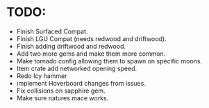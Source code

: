 # TODO:
- Finish Surfaced Compat.
- Finish LGU Compat (needs redwood and driftwood).
- Finish adding driftwood and redwood.
- Add two more gems and make them more common.
- Make tornado config allowing them to spawn on specific moons.
- Item crate add networked opening speed.
- Redo Icy hammer
- implement Hoverboard changes from issues.
- Fix collisions on sapphire gem.
- Make sure natures mace works.